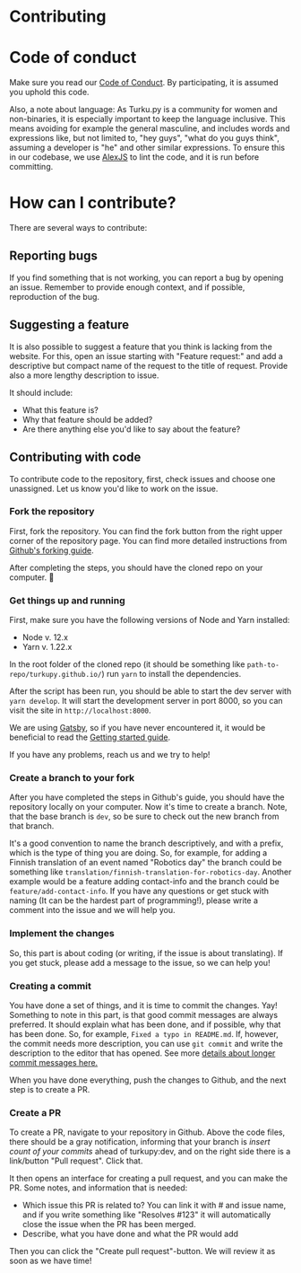 # Contributing

# Code of conduct

Make sure you read our [Code of Conduct](./CODE_OF_CONDUCT.md). By participating, it is assumed you uphold this code. 

Also, a note about language: As Turku.py is a community for women and non-binaries, it is especially important to keep the language inclusive. This means avoiding for example the general masculine, and includes words and expressions like, but not limited to, "hey guys", "what do you guys think", assuming a developer is "he" and other similar expressions. To ensure this in our codebase, we use [AlexJS](https://alexjs.com) to lint the code, and it is run before committing. 

# How can I contribute?

There are several ways to contribute:

## Reporting bugs

If you find something that is not working, you can report a bug by opening an issue. Remember to provide enough context, and if possible, reproduction of the bug. 

## Suggesting a feature 

It is also possible to suggest a feature that you think is lacking from the website. For this, open an issue starting with "Feature request:" and add a descriptive but compact name of the request to the title of request. Provide also a more lengthy description to issue.

It should include:
- What this feature is?
- Why that feature should be added?
- Are there anything else you'd like to say about the feature?

## Contributing with code

To contribute code to the repository, first, check issues and choose one unassigned. Let us know you'd like to work on the issue. 

### Fork the repository

First, fork the repository. You can find the fork button from the right upper corner of the repository page. You can find more detailed instructions from [Github's forking guide](https://docs.github.com/en/free-pro-team@latest/github/getting-started-with-github/fork-a-repo).

After completing the steps, you should have the cloned repo on your computer. :tada:

### Get things up and running

First, make sure you have the following versions of Node and Yarn installed:

- Node v. 12.x
- Yarn v. 1.22.x

In the root folder of the cloned repo (it should be something like `path-to-repo/turkupy.github.io/`) run `yarn` to install the dependencies. 

After the script has been run, you should be able to start the dev server with `yarn develop`. It will start the development server in port 8000, so you can visit the site in `http://localhost:8000`.

We are using [Gatsby](https://gatsbyjs.com), so if you have never encountered it, it would be beneficial to read the [Getting started guide](https://www.gatsbyjs.com/docs/). 

If you have any problems, reach us and we try to help!

### Create a branch to your fork

After you have completed the steps in Github's guide, you should have the repository locally on your computer. Now it's time to create a branch. Note, that the base branch is `dev`, so be sure to check out the new branch from that branch.

It's a good convention to name the branch descriptively, and with a prefix, which is the type of thing you are doing. So, for example, for adding a Finnish translation of an event named "Robotics day" the branch could be something like `translation/finnish-translation-for-robotics-day`. Another example would be a feature adding contact-info and the branch could be `feature/add-contact-info`. If you have any questions or get stuck with naming (It can be the hardest part of programming!), please write a comment into the issue and we will help you.

### Implement the changes

So, this part is about coding (or writing, if the issue is about translating). If you get stuck, please add a message to the issue, so we can help you!

### Creating a commit

You have done a set of things, and it is time to commit the changes. Yay! Something to note in this part, is that good commit messages are always preferred. It should explain what has been done, and if possible, why that has been done. So, for example, `Fixed a typo in README.md`. If, however, the commit needs more description, you can use `git commit` and write the description to the editor that has opened. See more [details about longer commit messages here.](https://medium.com/@haydar_ai/learning-how-to-git-creating-a-longer-commit-message-16ca32746c3a)

When you have done everything, push the changes to Github, and the next step is to create a PR.


### Create a PR

To create a PR, navigate to your repository in Github. Above the code files, there should be a gray notification, informing that your branch is *insert count of your commits* ahead of turkupy:dev, and on the right side there is a link/button "Pull request". Click that. 

It then opens an interface for creating a pull request, and you can make the PR. Some notes, and information that is needed:

- Which issue this PR is related to? You can link it with # and issue name, and if you write something like "Resolves #123" it will automatically close the issue when the PR has been merged.
- Describe, what you have done and what the PR would add

Then you can click the "Create pull request"-button. We will review it as soon as we have time!